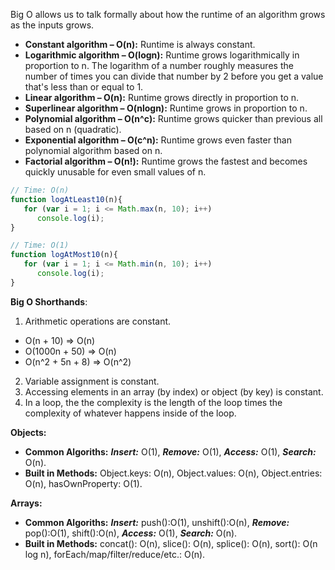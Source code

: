 Big O allows us to talk formally about how the runtime of an algorithm grows as the inputs grows.  
- __Constant algorithm – O(n):__ Runtime is always constant.
- __Logarithmic algorithm – O(logn):__ Runtime grows logarithmically in proportion to n. The logarithm of a number roughly measures the number of times you can divide that number by 2 before you get a value that's less than or equal to 1.
- __Linear algorithm – O(n):__ Runtime grows directly in proportion to n.
- __Superlinear algorithm – O(nlogn):__ Runtime grows in proportion to n.
- __Polynomial algorithm – O(n^c):__ Runtime grows quicker than previous all based on n (quadratic).
- __Exponential algorithm – O(c^n):__ Runtime grows even faster than polynomial algorithm based on n.
- __Factorial algorithm – O(n!):__ Runtime grows the fastest and becomes quickly unusable for even small values of n.

``` javascript
// Time: O(n)
function logAtLeast10(n){ 
   for (var i = 1; i <= Math.max(n, 10); i++) 
      console.log(i);
}

// Time: O(1)
function logAtMost10(n){ 
   for (var i = 1; i <= Math.min(n, 10); i++) 
      console.log(i);
}
```
__Big O Shorthands__:
1. Arithmetic operations are constant.  
- O(n + 10) => O(n)
- O(1000n + 50) => O(n)
- O(n^2 + 5n + 8) => O(n^2)
2. Variable assignment is constant.
3. Accessing elements in an array (by index) or object (by key) is constant.
4. In a loop, the the complexity is the length of the loop times the complexity of whatever happens inside of the loop.  

__Objects:__  
- __Common Algoriths:__ __*Insert:*__ O(1), __*Remove:*__ O(1), __*Access:*__ O(1), __*Search:*__ O(n).  
- __Built in Methods:__ Object.keys: O(n), Object.values: O(n), Object.entries: O(n), hasOwnProperty: O(1).  

__Arrays:__  
- __Common Algoriths:__ __*Insert:*__ push():O(1), unshift():O(n), __*Remove:*__ pop():O(1), shift():O(n), __*Access:*__ O(1), __*Search:*__ O(n).  
- __Built in Methods:__ concat(): O(n), slice(): O(n), splice(): O(n), sort(): O(n log n), forEach/map/filter/reduce/etc.: O(n).
